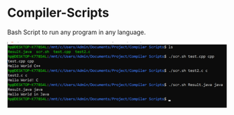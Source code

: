 # Compiler-Scripts
Bash Script to run any program in any language.

![Program Compilation and Execution](https://github.com/Murtaza-Ali-2990/Compiler-Scripts/blob/master/resources/image_cnx.png?raw=true)
